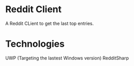 # Reddit Client
A Reddit CLient to get the last top entries.

# Technologies
UWP (Targeting the lastest Windows version)
RedditSharp
